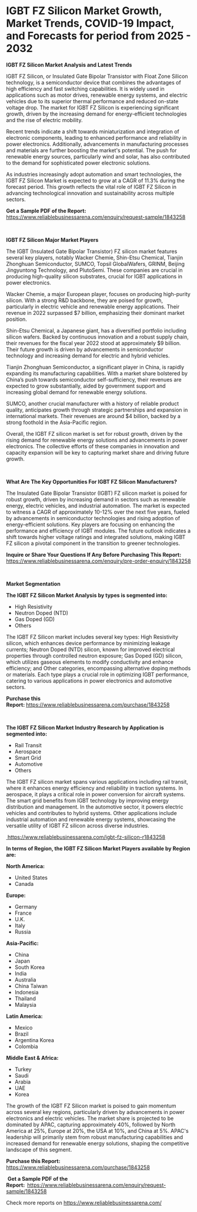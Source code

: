 <p><h1>IGBT FZ Silicon Market Growth, Market Trends, COVID-19 Impact, and Forecasts for period from 2025 - 2032</h1></p><p><strong>IGBT FZ Silicon Market Analysis and Latest Trends</strong></p>
<p><p>IGBT FZ Silicon, or Insulated Gate Bipolar Transistor with Float Zone Silicon technology, is a semiconductor device that combines the advantages of high efficiency and fast switching capabilities. It is widely used in applications such as motor drives, renewable energy systems, and electric vehicles due to its superior thermal performance and reduced on-state voltage drop. The market for IGBT FZ Silicon is experiencing significant growth, driven by the increasing demand for energy-efficient technologies and the rise of electric mobility.</p><p>Recent trends indicate a shift towards miniaturization and integration of electronic components, leading to enhanced performance and reliability in power electronics. Additionally, advancements in manufacturing processes and materials are further boosting the market's potential. The push for renewable energy sources, particularly wind and solar, has also contributed to the demand for sophisticated power electronic solutions. </p><p>As industries increasingly adopt automation and smart technologies, the IGBT FZ Silicon Market is expected to grow at a CAGR of 11.3% during the forecast period. This growth reflects the vital role of IGBT FZ Silicon in advancing technological innovation and sustainability across multiple sectors.</p></p>
<p><strong>Get a Sample PDF of the Report:&nbsp;</strong> <a href="https://www.reliablebusinessarena.com/enquiry/request-sample/1843258?utm_campaign=3013&utm_medium=2&utm_source=Github&utm_content=ia&utm_term=06042025&utm_id=igbt-fz-silicon">https://www.reliablebusinessarena.com/enquiry/request-sample/1843258</a></p>
<p>&nbsp;</p>
<p><strong>IGBT FZ Silicon Major Market Players</strong></p>
<p><p>The IGBT (Insulated Gate Bipolar Transistor) FZ silicon market features several key players, notably Wacker Chemie, Shin-Etsu Chemical, Tianjin Zhonghuan Semiconductor, SUMCO, Topsil GlobalWafers, GRINM, Beijing Jingyuntong Technology, and PlutoSemi. These companies are crucial in producing high-quality silicon substrates, crucial for IGBT applications in power electronics.</p><p>Wacker Chemie, a major European player, focuses on producing high-purity silicon. With a strong R&D backbone, they are poised for growth, particularly in electric vehicle and renewable energy applications. Their revenue in 2022 surpassed $7 billion, emphasizing their dominant market position.</p><p>Shin-Etsu Chemical, a Japanese giant, has a diversified portfolio including silicon wafers. Backed by continuous innovation and a robust supply chain, their revenues for the fiscal year 2022 stood at approximately $9 billion. Their future growth is driven by advancements in semiconductor technology and increasing demand for electric and hybrid vehicles.</p><p>Tianjin Zhonghuan Semiconductor, a significant player in China, is rapidly expanding its manufacturing capabilities. With a market share bolstered by China’s push towards semiconductor self-sufficiency, their revenues are expected to grow substantially, aided by government support and increasing global demand for renewable energy solutions.</p><p>SUMCO, another crucial manufacturer with a history of reliable product quality, anticipates growth through strategic partnerships and expansion in international markets. Their revenues are around $4 billion, backed by a strong foothold in the Asia-Pacific region.</p><p>Overall, the IGBT FZ silicon market is set for robust growth, driven by the rising demand for renewable energy solutions and advancements in power electronics. The collective efforts of these companies in innovation and capacity expansion will be key to capturing market share and driving future growth.</p></p>
<p>&nbsp;</p>
<p><strong>What Are The Key Opportunities For IGBT FZ Silicon Manufacturers?</strong></p>
<p><p>The Insulated Gate Bipolar Transistor (IGBT) FZ silicon market is poised for robust growth, driven by increasing demand in sectors such as renewable energy, electric vehicles, and industrial automation. The market is expected to witness a CAGR of approximately 10-12% over the next five years, fueled by advancements in semiconductor technologies and rising adoption of energy-efficient solutions. Key players are focusing on enhancing the performance and efficiency of IGBT modules. The future outlook indicates a shift towards higher voltage ratings and integrated solutions, making IGBT FZ silicon a pivotal component in the transition to greener technologies.</p></p>
<p><strong>Inquire or Share Your Questions If Any Before Purchasing This Report:</strong> <a href="https://www.reliablebusinessarena.com/enquiry/pre-order-enquiry/1843258?utm_campaign=3013&utm_medium=2&utm_source=Github&utm_content=ia&utm_term=06042025&utm_id=igbt-fz-silicon">https://www.reliablebusinessarena.com/enquiry/pre-order-enquiry/1843258</a></p>
<p>&nbsp;</p>
<p><strong>Market Segmentation</strong></p>
<p><strong>The IGBT FZ Silicon Market Analysis by types is segmented into:</strong></p>
<p><ul><li>High Resistivity</li><li>Neutron Doped (NTD)</li><li>Gas Doped (GD)</li><li>Others</li></ul></p>
<p><p>The IGBT FZ Silicon market includes several key types: High Resistivity silicon, which enhances device performance by minimizing leakage currents; Neutron Doped (NTD) silicon, known for improved electrical properties through controlled neutron exposure; Gas Doped (GD) silicon, which utilizes gaseous elements to modify conductivity and enhance efficiency; and Other categories, encompassing alternative doping methods or materials. Each type plays a crucial role in optimizing IGBT performance, catering to various applications in power electronics and automotive sectors.</p></p>
<p><strong>Purchase this Report:&nbsp;</strong><a href="https://www.reliablebusinessarena.com/purchase/1843258?utm_campaign=3013&utm_medium=2&utm_source=Github&utm_content=ia&utm_term=06042025&utm_id=igbt-fz-silicon">https://www.reliablebusinessarena.com/purchase/1843258</a></p>
<p>&nbsp;</p>
<p><strong>The IGBT FZ Silicon Market Industry Research by Application is segmented into:</strong></p>
<p><ul><li>Rail Transit</li><li>Aerospace</li><li>Smart Grid</li><li>Automotive</li><li>Others</li></ul></p>
<p><p>The IGBT FZ silicon market spans various applications including rail transit, where it enhances energy efficiency and reliability in traction systems. In aerospace, it plays a critical role in power conversion for aircraft systems. The smart grid benefits from IGBT technology by improving energy distribution and management. In the automotive sector, it powers electric vehicles and contributes to hybrid systems. Other applications include industrial automation and renewable energy systems, showcasing the versatile utility of IGBT FZ silicon across diverse industries.</p></p>
<p><a href="https://www.reliablebusinessarena.com/igbt-fz-silicon-r1843258?utm_campaign=3013&utm_medium=2&utm_source=Github&utm_content=ia&utm_term=06042025&utm_id=igbt-fz-silicon">&nbsp;https://www.reliablebusinessarena.com/igbt-fz-silicon-r1843258</a></p>
<p><strong>In terms of Region, the IGBT FZ Silicon Market Players available by Region are:</strong></p>
<p>
    <p> <strong> North America: </strong>
        <ul>
            <li>United States</li>
            <li>Canada</li>
        </ul>
        </p> 
    <p> <strong> Europe: </strong>
        <ul>
            <li>Germany</li>
            <li>France</li>
            <li>U.K.</li>
            <li>Italy</li>
            <li>Russia</li>
        </ul>
        </p> 
    <p> <strong> Asia-Pacific: </strong>
        <ul>
            <li>China</li>
            <li>Japan</li>
            <li>South Korea</li>
            <li>India</li>
            <li>Australia</li>
            <li>China Taiwan</li>
            <li>Indonesia</li>
            <li>Thailand</li>
            <li>Malaysia</li>
        </ul>
        </p> 
    <p> <strong> Latin America: </strong>
        <ul>
            <li>Mexico</li>
            <li>Brazil</li>
            <li>Argentina Korea</li>
            <li>Colombia</li>
        </ul>
        </p> 
    <p> <strong> Middle East & Africa: </strong>
        <ul>
            <li>Turkey</li>
            <li>Saudi</li>
            <li>Arabia</li>
            <li>UAE</li>
            <li>Korea</li>
        </ul>
    </p>
    </p>
<p><p>The growth of the IGBT FZ Silicon market is poised to gain momentum across several key regions, particularly driven by advancements in power electronics and electric vehicles. The market share is projected to be dominated by APAC, capturing approximately 40%, followed by North America at 25%, Europe at 20%, the USA at 10%, and China at 5%. APAC's leadership will primarily stem from robust manufacturing capabilities and increased demand for renewable energy solutions, shaping the competitive landscape of this segment.</p></p>
<p><strong>Purchase this Report: </strong><a href="https://www.reliablebusinessarena.com/purchase/1843258?utm_campaign=3013&utm_medium=2&utm_source=Github&utm_content=ia&utm_term=06042025&utm_id=igbt-fz-silicon">https://www.reliablebusinessarena.com/purchase/1843258</a></p>
<p>&nbsp;<strong>Get a Sample PDF of the Report:&nbsp;&nbsp;</strong><a href="https://www.reliablebusinessarena.com/enquiry/request-sample/1843258?utm_campaign=3013&utm_medium=2&utm_source=Github&utm_content=ia&utm_term=06042025&utm_id=igbt-fz-silicon">https://www.reliablebusinessarena.com/enquiry/request-sample/1843258</a></p>
<p><strong></strong></p>
<p>Check more reports on <a href="https://www.reliablebusinessarena.com/?utm_campaign=3013&utm_medium=2&utm_source=Github&utm_content=ia&utm_term=06042025&utm_id=igbt-fz-silicon">https://www.reliablebusinessarena.com/</a></p>
